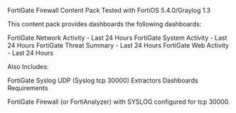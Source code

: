 FortiGate Firewall Content Pack
Tested with FortiOS 5.4.0/Graylog 1.3

This content pack provides dashboards the following dashboards:

FortiGate Network Activity - Last 24 Hours
FortiGate System Activity - Last 24 Hours
FortiGate Threat Summary - Last 24 Hours
FortiGate Web Activity - Last 24 Hours

Also Includes:

FortiGate Syslog UDP (Syslog tcp 30000)
Extractors
Dashboards
Requirements

FortiGate Firewall (or FortiAnalyzer) with SYSLOG configured for tcp 30000.